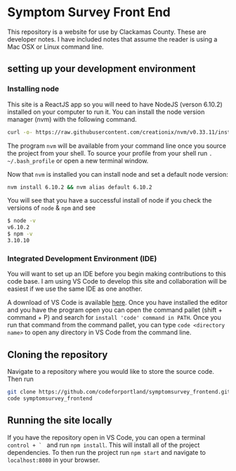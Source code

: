 # Symptom Survey Front End

This repository is a website for use by Clackamas County.  These are developer notes.
I have included notes that assume the reader is using a Mac OSX or Linux command line.

## setting up your development environment

### Installing node

This site is a ReactJS app so you will need to have NodeJS (verson 6.10.2) installed on your computer to run it.  You can install the node version manager (nvm) with the following command.

```bash
curl -o- https://raw.githubusercontent.com/creationix/nvm/v0.33.11/install.sh | bash
```

The program `nvm` will be available from your command line once you source the project from your shell. To source your profile from your shell run `. ~/.bash_profile` or open a new terminal window.

Now that `nvm` is installed you can install node and set a default node version:

```bash
nvm install 6.10.2 && nvm alias default 6.10.2
```

You will see that you have a successful install of node if you check the versions of `node` & `npm` and see

```bash
$ node -v
v6.10.2
$ npm -v
3.10.10
```

### Integrated Development Environment (IDE)

You will want to set up an IDE before you begin making contributions to this code base. I am using VS Code to develop this site and collaboration will be easiest if we use the same IDE as one another.

A download of VS Code is available [here](https://code.visualstudio.com/download). Once you have installed the editor and you have the program open you can open the command pallet (shift + command + P) and search for `install 'code' command in PATH`.  Once you run that command from the command pallet, you can type `code <directory name>` to open any directory in VS Code from the command line.

## Cloning the repository

Navigate to a repository where you would like to store the source code.  Then run

```bash
git clone https://github.com/codeforportland/symptomsurvey_frontend.git
code symptomsurvey_frontend
```

## Running the site locally

If you have the repository open in VS Code, you can open a terminal ``control + ` `` and run `npm install`.  This will install all of the project dependencies.  To then run the project run `npm start` and navigate to `localhost:8080` in your browser.
